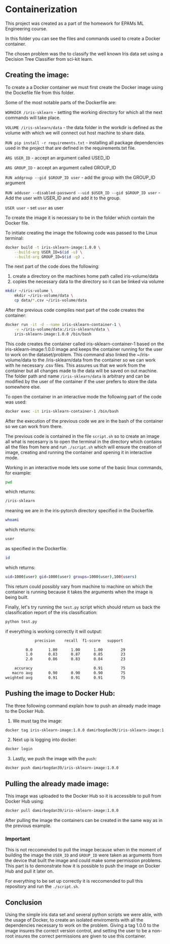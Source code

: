 # Containerization

This project was created as a part of the homework for EPAMs ML Engineering course. 

In this folder you can see the files and commands used to create a Docker container.

The chosen problem was the to classify the well known Iris data set using a Decision Tree Classifier from sci-kit learn. 

## Creating the image:

To create a a Docker container we must first create the Docker image using the Dockefile file from this folder.

Some of the most notable parts of the Dockerfile are:

`WORKDIR /iris-sklearn` - setting the working directory for which all the next commands will take place.

`VOLUME /iris-sklearn/data` - the data folder in the workdir is defined as the volume with which we will connect out host machine to share data.

`RUN pip install -r requirements.txt` - installing all package dependencies used in the project that are defined in the requirements.txt file.

`ARG USER_ID` - accept an argument called USED_ID

`ARG GROUP_ID` - accept an argument called GROUP_ID

`RUN addgroup --gid $GROUP_ID user` - add the group with the GROUP_ID argument

`RUN adduser --disabled-password --uid $USER_ID --gid $GROUP_ID user` - Add the user with USER_ID and and add it to the group.

`USER user` - set `user` as user

To create the image it is necessary to be in the folder which contain the Docker file.

To initiate creating the image the following code was passed to the Linux terminal:

``` bash
docker build -t iris-sklearn-image:1.0.0 \
    --build-arg USER_ID=$(id -u) \
    --build-arg GROUP_ID=$(id -g) .
```
The next part of the code does the following:
1. create a directory on the machines home path called iris-volume/data
2. copies the necessary data to the directory so it can be linked via volume

```bash
mkdir ~/iris-volume \
    mkdir ~/iris-volume/data \ 
    cp data/*.csv ~/iris-volume/data
```
After the previous code compiles next part of the code creates the container:

``` bash
docker run -it -d --name iris-sklearn-container-1 \
    -v ~/iris-volume/data:/iris-sklearn/data \
    iris-sklearn-image:1.0.0 /bin/bash
```

This code creates the container called iris-sklearn-container-1 based on the iris-sklearn-image:1.0.0 image and keeps the container running for the user to work on the dataset/problem. This command also linked the ~/iris-volume/data to the /iris-sklearn/data from the container so we can work with he necessary .csv files. This assures us that we work from the container but all changes made to the data will be saved on out machine. The folder path and name `/iris-sklearn/data` is arbitrary and can be modified by the user of the container if the user prefers to store the data somewhere else.

To open the container in an interactive mode the following part of the code was used:

```bash
docker exec -it iris-sklearn-container-1 /bin/bash
```

After the execution of the previous code we are in the bash of the container so we can work from there.

The previous code is contained in the file `script.sh` so to create an image all what is necesarry is to open the terminal in the directory which contains all the files from here and run `./script.sh` which will ensure the creation of image, creating and running the container and opening it in interactive mode.

Working in an interactive mode lets use some of the basic linux commands, for example:

```bash
pwd
```
which returns:

```bash
/iris-sklearn
```
meaning we are in the iris-pytorch directory specified in the Dockerfile.

```bash
whoami
``` 
which returns:

```bash
user
```
as specified in the Dockerfile.

```bash
id
```
which returns:

```bash
uid=1000(user) gid=1000(user) groups=1000(user),100(users)
```
This return could possibly vary from machine to machine on which the container is running because it takes the arguments when the image is being built.

Finally, let's try running the `test.py` script which should return us back the classification report of the iris classification:
```bash
python test.py
```
if everything is working correctly it will output:
```bash
             precision    recall  f1-score   support

         0.0       1.00      1.00      1.00        29
         1.0       0.83      0.87      0.85        23
         2.0       0.86      0.83      0.84        23

    accuracy                           0.91        75
   macro avg       0.90      0.90      0.90        75
weighted avg       0.91      0.91      0.91        75
```
## Pushing the image to Docker Hub:
The three following command explain how to push an already made image to the Docker Hub.

1. We must tag the image:

```bash
docker tag iris-sklearn-image:1.0.0 damirbogdan39/iris-sklearn-image:1.0.0
```

2. Next up is logging into docker:

```bash
docker login
```

3. Lastly, we push the image with the `push`:

```bash
docker push damirbogdan39/iris-sklearn-image:1.0.0
```
## Pulling the already made image:

This image was uploaded to the Docker Hub so it is accessible to pull from Docker Hub using:

```bash
docker pull damirbogdan39/iris-sklearn-image:1.0.0
```

After pulling the image the containers can be created in the same way as in the previous example.

### Important

This is not reccomended to pull the image because when in the moment of building the image the `USER_ID` and `GROUP_ID` were taken as arguments from the device that built the image and could make some permission problems. This part is to demonstrate how it is possible to push the image on Docker Hub and pull it later on.

For everything to be set up correctly it is reccomended to pull this repository and run the `./script.sh`.

## Conclusion

Using the simple iris data set and several python scripts we were able, with the usage of Docker, to create an isolated enviroments with all the dependencies necessary to work on the problem. Giving a tag 1.0.0 to the image insures the correct version control, and setting the user to be a non-root insures the correct permissions are given to use this container. 
